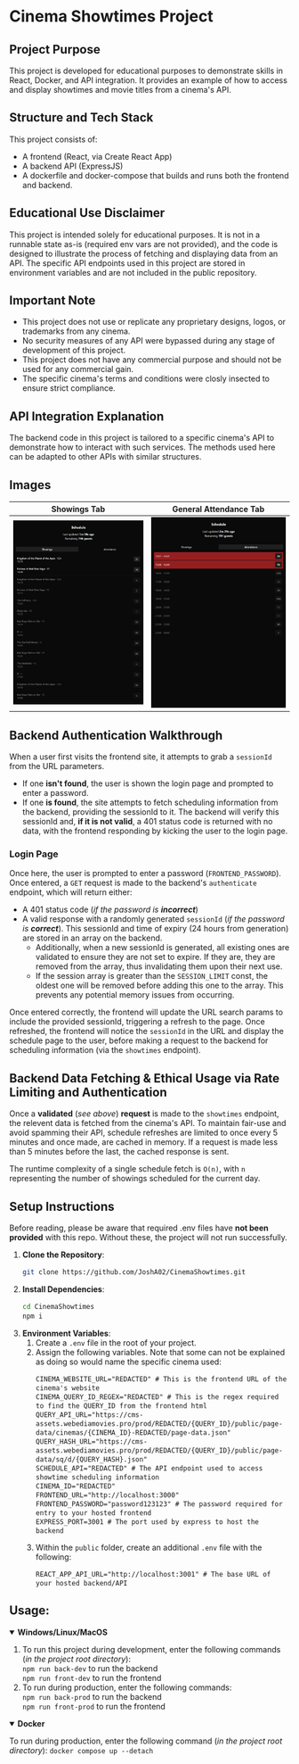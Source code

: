 # Cinema Showtimes Project

## Project Purpose
This project is developed for educational purposes to demonstrate skills in React, Docker, and API integration. It provides an example of how to access and display showtimes and movie titles from a cinema's API.

## Structure and Tech Stack
This project consists of:
- A frontend (React, via Create React App)
- A backend API (ExpressJS)
- A dockerfile and docker-compose that builds and runs both the frontend and backend.

## Educational Use Disclaimer
This project is intended solely for educational purposes. It is not in a runnable state as-is (required env vars are not provided), and the code is designed to illustrate the process of fetching and displaying data from an API. The specific API endpoints used in this project are stored in environment variables and are not included in the public repository.

## Important Note
- This project does not use or replicate any proprietary designs, logos, or trademarks from any cinema.
- No security measures of any API were bypassed during any stage of development of this project.
- This project does not have any commercial purpose and should not be used for any commercial gain.
- The specific cinema's terms and conditions were closly insected to ensure strict compliance.

## API Integration Explanation
The backend code in this project is tailored to a specific cinema's API to demonstrate how to interact with such services. The methods used here can be adapted to other APIs with similar structures.

## Images
Showings Tab             |  General Attendance Tab
:-------------------------:|:-------------------------:
![A screenshot of the showings tab of the frontend, showing a chronological list of showtimes, including the movie name, rating, time of the showing, and the total number of guests booked for this showing.](/screenshots/frontend-showings.jpg "The showings tab.")  |  ![A screenshot of the attendance tab of the frontend, showing a chronological list of each hour's total number of guests, with the first list item representing the next hour.](/screenshots/frontend-attendance.jpg "The attendance tab.")

## Backend Authentication Walkthrough
When a user first visits the frontend site, it attempts to grab a `sessionId` from the URL parameters.
- If one **isn't found**, the user is shown the login page and prompted to enter a password.
- If one **is found**, the site attempts to fetch scheduling information from the backend, providing the sessionId to it. The backend will verify this sessionId and, **if it is not valid**, a 401 status code is returned with no data, with the frontend responding by kicking the user to the login page.
### Login Page
Once here, the user is prompted to enter a password (`FRONTEND_PASSWORD`). Once entered, a `GET` request is made to the backend's `authenticate` endpoint, which will return either:
- A 401 status code (*if the password is **incorrect***)
- A valid response with a randomly generated `sessionId` (*if the password is **correct***). This sessionId and time of expiry (24 hours from generation) are stored in an array on the backend.
    - Additionally, when a new sessionId is generated, all existing ones are validated to ensure they are not set to expire. If they are, they are removed from the array, thus invalidating them upon their next use.
    - If the session array is greater than the `SESSION_LIMIT` const, the oldest one will be removed before adding this one to the array. This prevents any potential memory issues from occurring.

Once entered correctly, the frontend will update the URL search params to include the provided sessionId, triggering a refresh to the page. Once refreshed, the frontend will notice the `sessionId` in the URL and display the schedule page to the user, before making a request to the backend for scheduling information (via the `showtimes` endpoint).

## Backend Data Fetching & Ethical Usage via Rate Limiting and Authentication
Once a **validated** (*see above*) **request** is made to the `showtimes` endpoint, the relevent data is fetched from the cinema's API. To maintain fair-use and avoid spamming their API, schedule refreshes are limited to once every 5 minutes and once made, are cached in memory. If a request is made less than 5 minutes before the last, the cached response is sent.

The runtime complexity of a single schedule fetch is `O(n)`, with `n` representing the number of showings scheduled for the current day.

## Setup Instructions
Before reading, please be aware that required .env files have **not been provided** with this repo. Without these, the project will not run successfully.
1. **Clone the Repository**:
    ```sh
    git clone https://github.com/JoshA02/CinemaShowtimes.git
    ```
2. **Install Dependencies**:
    ```sh
    cd CinemaShowtimes
    npm i
    ```
3. **Environment Variables**:
    1. Create a `.env` file in the root of your project.
    2. Assign the following variables. Note that some can not be explained as doing so would name the specific cinema used:
        ```
        CINEMA_WEBSITE_URL="REDACTED" # This is the frontend URL of the cinema's website
        CINEMA_QUERY_ID_REGEX="REDACTED" # This is the regex required to find the QUERY_ID from the frontend html
        QUERY_API_URL="https://cms-assets.webediamovies.pro/prod/REDACTED/{QUERY_ID}/public/page-data/cinemas/{CINEMA_ID}-REDACTED/page-data.json"
        QUERY_HASH_URL="https://cms-assets.webediamovies.pro/prod/REDACTED/{QUERY_ID}/public/page-data/sq/d/{QUERY_HASH}.json"
        SCHEDULE_API="REDACTED" # The API endpoint used to access showtime scheduling information
        CINEMA_ID="REDACTED"
        FRONTEND_URL="http://localhost:3000"
        FRONTEND_PASSWORD="password123123" # The password required for entry to your hosted frontend
        EXPRESS_PORT=3001 # The port used by express to host the backend
        ```
    3. Within the `public` folder, create an additional `.env` file with the following:
        ```
        REACT_APP_API_URL="http://localhost:3001" # The base URL of your hosted backend/API
        ```

## Usage:
<details open>
<summary><b>Windows/Linux/MacOS</b></summary>

<ol>
    <li>To run this project during development, enter the following commands (<i>in the project root directory</i>):</li>
        <code>npm run back-dev</code> to run the backend<br>
        <code>npm run front-dev</code> to run the frontend
    <li>To run during production, enter the following commands:</li>
        <code>npm run back-prod</code> to run the backend<br>
        <code>npm run front-prod</code> to run the frontend
</ol>

</details>
<details open>
<summary><b>Docker</b></summary>

To run during production, enter the following command (<i>in the project root directory</i>): <code>docker compose up --detach</code>
</details>


<br>
<br>